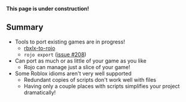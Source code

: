 **This page is under construction!**

## Summary
* Tools to port existing games are in progress!
    * [rbxlx-to-rojo](https://github.com/rojo-rbx/rbxlx-to-rojo)
    * `rojo export` ([issue #208](https://github.com/Roblox/rojo/issues/208))
* Can port as much or as little of your game as you like
    * Rojo can manage just a slice of your game!
* Some Roblox idioms aren't very well supported
    * Redundant copies of scripts don't work well with files
    * Having only a couple places with scripts simplifies your project dramatically!
